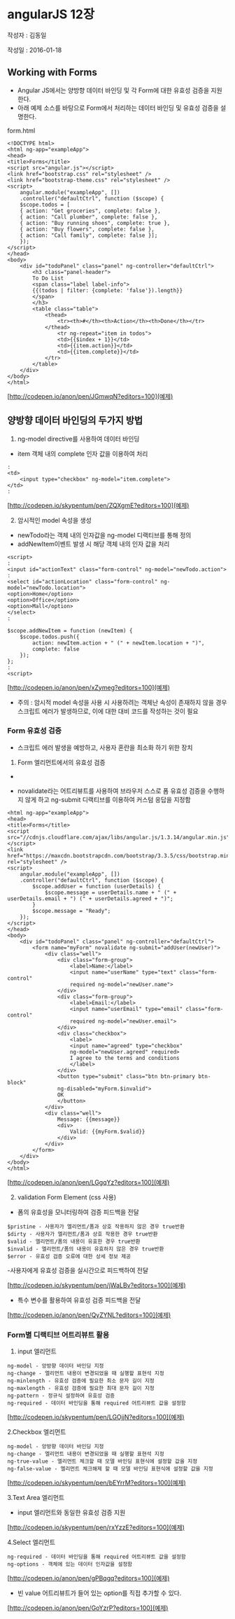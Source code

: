 # angularJS 12장 

작성자 : 김동일

작성일 : 2016-01-18

## Working with Forms

- Angular JS에서는 양방향 데이터 바인딩 및 각 Form에 대한 유효성 검증을 지원 한다.
- 아래 예제 소스를 바탕으로 Form에서 처리하는 데이터 바인딩 및 유효성 검증을 설명한다.

form.html

```
<!DOCTYPE html>
<html ng-app="exampleApp">
<head>
<title>Forms</title>
<script src="angular.js"></script>
<link href="bootstrap.css" rel="stylesheet" />
<link href="bootstrap-theme.css" rel="stylesheet" />
<script>
	angular.module("exampleApp", [])
	.controller("defaultCtrl", function ($scope) {
	$scope.todos = [
	{ action: "Get groceries", complete: false },
	{ action: "Call plumber", complete: false },
	{ action: "Buy running shoes", complete: true },
	{ action: "Buy flowers", complete: false },
	{ action: "Call family", complete: false }];
	});
</script>
</head>
<body>
	<div id="todoPanel" class="panel" ng-controller="defaultCtrl">
		<h3 class="panel-header">
		To Do List
		<span class="label label-info">
		{{(todos | filter: {complete: 'false'}).length}}
		</span>
		</h3>
		<table class="table">
			<thead>
				<tr><th>#</th><th>Action</th><th>Done</th></tr>
			</thead>
				<tr ng-repeat="item in todos">
				<td>{{$index + 1}}</td>
				<td>{{item.action}}</td>
				<td>{{item.complete}}</td>
			</tr>
		</table>
	</div>
</body>
</html>
```

[http://codepen.io/anon/pen/JGmwqN?editors=100](예제)

## 양방향 데이터 바인딩의 두가지 방법

1. ng-model directive를 사용하여 데이터 바인딩 

- item 객체 내의 complete 인자 값을 이용하여 처리

```
:
<td>
	<input type="checkbox" ng-model="item.complete">
</td>
:
```

[http://codepen.io/skypentum/pen/ZQXgmE?editors=100](예제)

2. 암시적인 model 속성을 생성 

- newTodo라는 객체 내의 인자값을 ng-model 디랙티브를 통해 정의
- addNewItem이벤트 발생 시 해당 객체 내의 인자 값을 처리

```
<script>
:
<input id="actionText" class="form-control" ng-model="newTodo.action">
:
<select id="actionLocation" class="form-control" ng-model="newTodo.location">
<option>Home</option>
<option>Office</option>
<option>Mall</option>
</select>
:

$scope.addNewItem = function (newItem) {
	$scope.todos.push({
		action: newItem.action + " (" + newItem.location + ")",
		complete: false
	});
};
:
<script>
```

[http://codepen.io/anon/pen/xZymeg?editors=100](예제)

- 주의 : 암시적 model 속성을 사용 시 사용하려는 객체난 속성이 존재하지 않을 경우 스크립트 에러가 발생하므로, 이에 대한 대비 코드를 작성하는 것이 필요


### Form 유효성 검증

- 스크립트 에러 발생을 예방하고, 사용자 혼란을 최소화 하기 위한 장치

1. Form 엘리먼트에서의 유효성 검증 

- <form name="myForm" novalidate ng-submit="addUser(newUser)">
- novalidate라는 어트리뷰트를 사용하여 브라우저 스스로 폼 유효성 검증을 수행하지 않게 하고 ng-submit 디랙티브를 이용하여 커스텀 응답을 지정함
```
<html ng-app="exampleApp">
<head>
<title>Forms</title>
<script src="//cdnjs.cloudflare.com/ajax/libs/angular.js/1.3.14/angular.min.js"></script>
<link href="https://maxcdn.bootstrapcdn.com/bootstrap/3.3.5/css/bootstrap.min.css" rel="stylesheet" />
<script>
	angular.module("exampleApp", [])
	.controller("defaultCtrl", function ($scope) {
		$scope.addUser = function (userDetails) {
			$scope.message = userDetails.name + " (" + userDetails.email + ") (" + userDetails.agreed + ")";
		}
		$scope.message = "Ready";
	});
</script>
</head>
<body>
	<div id="todoPanel" class="panel" ng-controller="defaultCtrl">
		<form name="myForm" novalidate ng-submit="addUser(newUser)">
			<div class="well">
				<div class="form-group">
					<label>Name:</label>
					<input name="userName" type="text" class="form-control"
					required ng-model="newUser.name">
				</div>
				<div class="form-group">
					<label>Email:</label>
					<input name="userEmail" type="email" class="form-control"
					required ng-model="newUser.email">
				</div>
				<div class="checkbox">
					<label>
					<input name="agreed" type="checkbox"
					ng-model="newUser.agreed" required>
					I agree to the terms and conditions
					</label>
				</div>
				<button type="submit" class="btn btn-primary btn-block"
				ng-disabled="myForm.$invalid">
				OK
				</button>
			</div>
			<div class="well">
				Message: {{message}}
				<div>
					Valid: {{myForm.$valid}}
				</div>
			</div>
		</form>
	</div>
</body>
</html>
```

[http://codepen.io/anon/pen/LGgqYz?editors=100](예제)

2. validation Form Element (css 사용)

- 폼의 유효성을 모니터링하여 검증 피드백을 전달
```
$pristine - 사용자가 엘리먼트/폼과 상호 작용하지 않은 경우 true반환
$dirty - 사용자가 엘리먼트/폼과 상호 작용한 경우 true반환
$valid - 엘리먼트/폼의 내용이 유효한 경우 true반환
$invalid - 엘리먼트/폼의 내용이 유효하지 않은 경우 true반환
$error - 유효성 검증 오류에 대한 상세 정보 제공
```
-사용자에게 유효성 검증을 실시간으로 피드백하여 전달

[http://codepen.io/skypentum/pen/jWaLBv?editors=100](예제)

- 특수 변수를 활용하여 유효성 검증 피드백을 전달

[http://codepen.io/anon/pen/QyZYNL?editors=100](예제)

### Form별 디랙티브 어트리뷰트 활용

1. input 엘리먼트
```
ng-model - 앙방향 데이터 바인딩 지정
ng-change - 엘리먼트 내용이 변경되었을 때 실행할 표현석 지정
ng-minlength - 유효성 검증에 필요한 최소 문자 길이 지정
ng-maxlength - 유효성 검증에 필요한 최대 문자 길이 지정
ng-pattern - 정규식 설정하여 유효성 검증
ng-required - 데이터 바인딩을 통해 required 어트리뷰트 값을 설정함
```

[http://codepen.io/skypentum/pen/LGOjjN?editors=100](예제)

2.Checkbox 엘리먼트
```
ng-model - 앙방향 데이터 바인딩 지정
ng-change - 엘리먼트 내용이 변경되었을 때 실행할 표현석 지정
ng-true-value - 엘리먼트 체크할 때 모델 바인딩 표현식에 설정할 값을 지정
ng-false-value - 엘리먼트 체크해제 할 때 모델 바인딩 표현식에 설정할 값을 지정
```

[http://codepen.io/skypentum/pen/bEYrrM?editors=100](예제)

3.Text Area 엘리먼트

- input 엘리먼트와 동일한 유효성 검증 지원

[http://codepen.io/skypentum/pen/rxYzzE?editors=100](예제)

4.Select 엘리먼트
```
ng-required - 데이터 바인딩을 통해 required 어트리뷰트 값을 설정함
ng-options - 객체에 있는 데이터 인자값을 설정함
```

[http://codepen.io/anon/pen/gPBqgq?editors=100](예제)

- 빈 value 어트리뷰트가 들어 있는 option를 직접 추가할 수 있다.

[http://codepen.io/anon/pen/GoYzrP?editors=100](예제)
